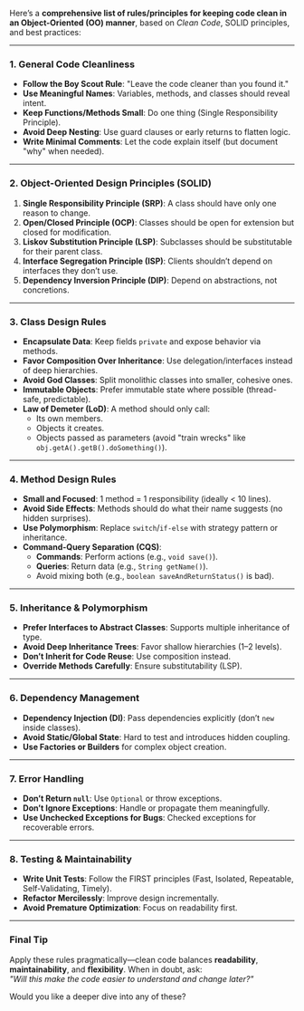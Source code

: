 Here’s a **comprehensive list of rules/principles for keeping code clean in an Object-Oriented (OO) manner**, based on *Clean Code*, SOLID principles, and best practices:

---

### **1. General Code Cleanliness**
- **Follow the Boy Scout Rule**: "Leave the code cleaner than you found it."
- **Use Meaningful Names**: Variables, methods, and classes should reveal intent.
- **Keep Functions/Methods Small**: Do one thing (Single Responsibility Principle).
- **Avoid Deep Nesting**: Use guard clauses or early returns to flatten logic.
- **Write Minimal Comments**: Let the code explain itself (but document "why" when needed).

---

### **2. Object-Oriented Design Principles (SOLID)**
1. **Single Responsibility Principle (SRP)**: A class should have only one reason to change.
2. **Open/Closed Principle (OCP)**: Classes should be open for extension but closed for modification.
3. **Liskov Substitution Principle (LSP)**: Subclasses should be substitutable for their parent class.
4. **Interface Segregation Principle (ISP)**: Clients shouldn’t depend on interfaces they don’t use.
5. **Dependency Inversion Principle (DIP)**: Depend on abstractions, not concretions.

---

### **3. Class Design Rules**
- **Encapsulate Data**: Keep fields `private` and expose behavior via methods.
- **Favor Composition Over Inheritance**: Use delegation/interfaces instead of deep hierarchies.
- **Avoid God Classes**: Split monolithic classes into smaller, cohesive ones.
- **Immutable Objects**: Prefer immutable state where possible (thread-safe, predictable).
- **Law of Demeter (LoD)**: A method should only call:
  - Its own members.
  - Objects it creates.
  - Objects passed as parameters (avoid "train wrecks" like `obj.getA().getB().doSomething()`).

---

### **4. Method Design Rules**
- **Small and Focused**: 1 method = 1 responsibility (ideally < 10 lines).
- **Avoid Side Effects**: Methods should do what their name suggests (no hidden surprises).
- **Use Polymorphism**: Replace `switch`/`if-else` with strategy pattern or inheritance.
- **Command-Query Separation (CQS)**:
  - **Commands**: Perform actions (e.g., `void save()`).
  - **Queries**: Return data (e.g., `String getName()`).
  - Avoid mixing both (e.g., `boolean saveAndReturnStatus()` is bad).

---

### **5. Inheritance & Polymorphism**
- **Prefer Interfaces to Abstract Classes**: Supports multiple inheritance of type.
- **Avoid Deep Inheritance Trees**: Favor shallow hierarchies (1–2 levels).
- **Don’t Inherit for Code Reuse**: Use composition instead.
- **Override Methods Carefully**: Ensure substitutability (LSP).

---

### **6. Dependency Management**
- **Dependency Injection (DI)**: Pass dependencies explicitly (don’t `new` inside classes).
- **Avoid Static/Global State**: Hard to test and introduces hidden coupling.
- **Use Factories or Builders** for complex object creation.

---

### **7. Error Handling**
- **Don’t Return `null`**: Use `Optional` or throw exceptions.
- **Don’t Ignore Exceptions**: Handle or propagate them meaningfully.
- **Use Unchecked Exceptions for Bugs**: Checked exceptions for recoverable errors.

---

### **8. Testing & Maintainability**
- **Write Unit Tests**: Follow the FIRST principles (Fast, Isolated, Repeatable, Self-Validating, Timely).
- **Refactor Mercilessly**: Improve design incrementally.
- **Avoid Premature Optimization**: Focus on readability first.

---

### **Final Tip**
Apply these rules pragmatically—clean code balances **readability**, **maintainability**, and **flexibility**. When in doubt, ask:  
*"Will this make the code easier to understand and change later?"*  

Would you like a deeper dive into any of these?